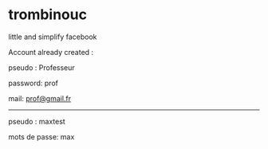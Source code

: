 # trombinouc

little and simplify facebook

Account already created :

pseudo : Professeur

password: prof

mail: prof@gmail.fr

---

pseudo : maxtest

mots de passe: max
